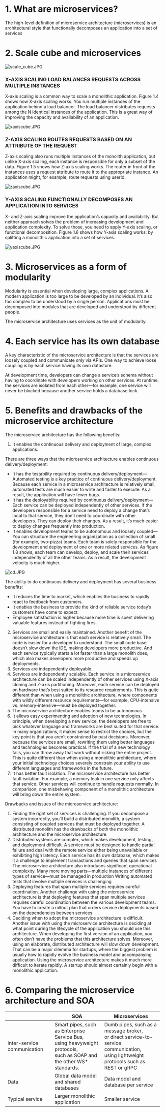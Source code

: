 # 1. What are microservices?

The high-level definition of microservice architecture (microservices) is an architectural style that functionally decomposes an application into a set of services

# 2. Scale cube and microservices

![scale_cube.JPG](assets/scale_cube.JPG)

### X-AXIS SCALING LOAD BALANCES REQUESTS ACROSS MULTIPLE INSTANCES

X-axis scaling is a common way to scale a monolithic application. Figure 1.4 shows how X-axis scaling works. You run multiple instances of the application behind a load balancer. The load balancer distributes requests among the N identical instances of the application. This is a great way of improving the capacity and availability of an application.

![xaxiscube.JPG](assets/xaxis-cube.JPG)

### Z-AXIS SCALING ROUTES REQUESTS BASED ON AN ATTRIBUTE OF THE REQUEST

Z-axis scaling also runs multiple instances of the monolith application, but unlike X-axis scaling, each instance is responsible for only a subset of the data. Figure 1.5 shows how Z-axis scaling works. The router in front of the instances uses a request attribute to route it to the appropriate instance. An application might, for example, route requests using userId.

![zaxiscube.JPG](assets/zaxis-cube.JPG)

### Y-AXIS SCALING FUNCTIONALLY DECOMPOSES AN APPLICATION INTO SERVICES

X- and Z-axis scaling improve the application’s capacity and availability. But neither approach solves the problem of increasing development and application complexity. To solve those, you need to apply Y-axis scaling, or functional decomposition. Figure 1.6 shows how Y-axis scaling works: by splitting a monolithic application into a set of services.

![yaxiscube.JPG](assets/yaxis-cube.JPG)

# 3. Microservices as a form of modularity

Modularity is essential when developing large, complex applications. A modern application is too large to be developed by an individual. It’s also too complex to be understood by a single person. Applications must be decomposed into modules that are developed and understood by different people.

The microservice architecture uses services as the unit of modularity.

# 4. Each service has its own database

A key characteristic of the microservice architecture is that the services are loosely coupled and communicate only via APIs. One way to achieve loose coupling is by each service having its own datastore.

At development time, developers can change a service’s schema without having to coordinate with developers working on other services. At runtime, the services are isolated from each other—for example, one service will never be blocked because another service holds a database lock.

# 5. Benefits and drawbacks of the microservice architecture

The microservice architecture has the following benefits:

1. It enables the continuous delivery and deployment of large, complex applications.

There are three ways that the microservice architecture enables continuous delivery/deployment:

- It has the testability required by continuous delivery/deployment—Automated testing is a key practice of continuous delivery/deployment. Because each service in a microservice architecture is relatively small, automated tests are much easier to write and faster to execute. As a result, the application will have fewer bugs.
- It has the deployability required by continuous delivery/deployment—Each service can be deployed independently of other services. If the developers responsible for a service need to deploy a change that’s local to that service, they don’t need to coordinate with other developers. They can deploy their changes. As a result, it’s much easier to deploy changes frequently into production.
- It enables development teams to be autonomous and loosely coupled—You can structure the engineering organization as a collection of small (for example, two-pizza) teams. Each team is solely responsible for the development and deployment of one or more related services. As figure 1.8 shows, each team can develop, deploy, and scale their services independently of all the other teams. As a result, the development velocity is much higher.

![cd.JPG](assets/cd.JPG)

The ability to do continuous delivery and deployment has several business benefits:

- It reduces the time to market, which enables the business to rapidly react to feedback from customers.
- It enables the business to provide the kind of reliable service today’s customers have come to expect.
- Employee satisfaction is higher because more time is spent delivering valuable features instead of fighting fires.

2. Services are small and easily maintained.
   Another benefit of the microservice architecture is that each service is relatively small. The code is easier for a developer to understand. The small code base doesn’t slow down the IDE, making developers more productive. And each service typically starts a lot faster than a large monolith does, which also makes developers more productive and speeds up deployments.
3. Services are independently deployable.
4. Services are independently scalable.
   Each service in a microservice architecture can be scaled independently of other services using X-axis cloning and Z-axis partitioning. Moreover, each service can be deployed on hardware that’s best suited to its resource requirements. This is quite different than when using a monolithic architecture, where components with wildly different resource requirements—for example, CPU-intensive vs. memory-intensive—must be deployed together.
5. The microservice architecture enables teams to be autonomous.
6. It allows easy experimenting and adoption of new technologies.
   In principle, when developing a new service, the developers are free to pick whatever language and frameworks are best suited for that service. In many organizations, it makes sense to restrict the choices, but the key point is that you aren’t constrained by past decisions.
   Moreover, because the services are small, rewriting them using better languages and technologies becomes practical. If the trial of a new technology fails, you can throw away that work without risking the entire project. This is quite different than when using a monolithic architecture, where your initial technology choices severely constrain your ability to use different languages and frameworks in the future.
7. It has better fault isolation.
   The microservice architecture has better fault isolation. For example, a memory leak in one service only affects that service. Other services will continue to handle requests normally. In comparison, one misbehaving component of a monolithic architecture will bring down the entire system.

Drawbacks and issues of the microservice architecture:

1. Finding the right set of services is challenging.
   If you decompose a system incorrectly, you’ll build a distributed monolith, a system consisting of coupled services that must be deployed together. A distributed monolith has the drawbacks of both the monolithic architecture and the microservice architecture.
2. Distributed systems are complex, which makes development, testing, and deployment difficult.
   A service must be designed to handle partial failure and deal with the remote service either being unavailable or exhibiting high latency.
   Each service has its own database, which makes it a challenge to implement transactions and queries that span services
   The microservice architecture also introduces significant operational complexity. Many more moving parts—multiple instances of different types of service—must be managed in production
   Writing automated tests that involve multiple services is challenging
3. Deploying features that span multiple services requires careful coordination.
   Another challenge with using the microservice architecture is that deploying features that span multiple services requires careful coordination between the various development teams. You have to create a rollout plan that orders service deployments based on the dependencies between services
4. Deciding when to adopt the microservice architecture is difficult.
   Another issue with using the microservice architecture is deciding at what point during the lifecycle of the application you should use this architecture. When developing the first version of an application, you often don’t have the problems that this architecture solves. Moreover, using an elaborate, distributed architecture will slow down development. That can be a major dilemma for startups, where the biggest problem is usually how to rapidly evolve the business model and accompanying application. Using the microservice architecture makes it much more difficult to iterate rapidly. A startup should almost certainly begin with a monolithic application.

# 6. Comparing the microservice architecture and SOA



|                             | SOA                                                                                                                  | Microservices                                                                                                                      |
| --------------------------- |----------------------------------------------------------------------------------------------------------------------|------------------------------------------------------------------------------------------------------------------------------------|
| Inter-service communication | Smart pipes, such as Enterprise Service Bus, <br/>using heavyweight protocols, <br/>such as SOAP and the other WS\* standards. | Dumb pipes, such as a message broker, <br/>or direct service-to-service communication, <br/>using lightweight protocols such as REST or gRPC |
| Data                        | Global data model and shared databases                                                                               | Data model and database per service                                                                                                |
| Typical service             | Larger monolithic application                                                                                        | Smaller service                                                                                                                    |
